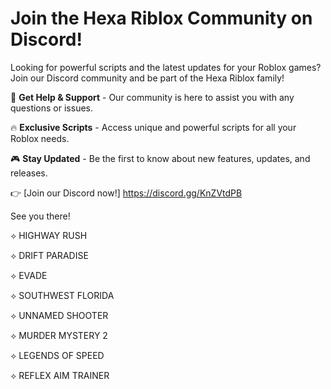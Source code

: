 # Join the Hexa Riblox Community on Discord!

Looking for powerful scripts and the latest updates for your Roblox games? Join our Discord community and be part of the Hexa Riblox family!

💬 **Get Help & Support** - Our community is here to assist you with any questions or issues.

🔥 **Exclusive Scripts** - Access unique and powerful scripts for all your Roblox needs.

🎮 **Stay Updated** - Be the first to know about new features, updates, and releases.

👉 [Join our Discord now!] https://discord.gg/KnZVtdPB

See you there!

⟡ HIGHWAY RUSH

⟡ DRIFT PARADISE

⟡ EVADE

⟡ SOUTHWEST FLORIDA

⟡ UNNAMED SHOOTER

⟡ MURDER MYSTERY 2

⟡ LEGENDS OF SPEED

⟡ REFLEX AIM TRAINER 


 



